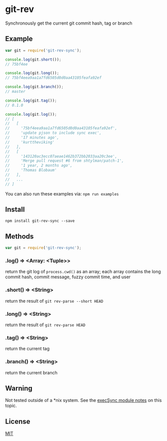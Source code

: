 git-rev
=======

Synchronously get the current git commit hash, tag or branch


## Example

```js
var git = require('git-rev-sync');

console.log(git.short());
// 75bf4ee

console.log(git.long());
// 75bf4eea9aa1a7fd6505d0d0aa43105feafa92ef

console.log(git.branch());
// master

console.log(git.tag());
// 0.1.0

console.log(git.log());
// [
//   [
//     '75bf4eea9aa1a7fd6505d0d0aa43105feafa92ef',
//     'update pjson to include sync exec',
//     '17 minutes ago',
//     'kurttheviking'
//   ],
//   [
//     '143120ac3ecc07aeae1462b372bb2033aa20c3ee',
//     'Merge pull request #6 from shtylman/patch-1',
//     '1 year, 2 months ago',
//     'Thomas Blobaum'
//   ],
//   ...
// ]

```

You can also run these examples via: `npm run examples`


## Install

`npm install git-rev-sync --save`


## Methods

``` js
var git = require('git-rev-sync');
```

### .log() => &lt;Array: &lt;Tuple&gt;&gt;

return the git log of `process.cwd()` as an array; each array contains the long commit hash, commit message, fuzzy commit time, and user


### .short() => &lt;String&gt;

return the result of `git rev-parse --short HEAD`

### .long() => &lt;String&gt;
return the result of `git rev-parse HEAD`


### .tag() => &lt;String&gt;
return the current tag


### .branch() => &lt;String&gt;
return the current branch


## Warning

Not tested outside of a *nix system. See the [execSync module notes](https://github.com/mgutz/execSync#notes) on this topic.


## License

[MIT](https://github.com/kurttheviking/git-rev-sync/blob/master/LICENSE)
